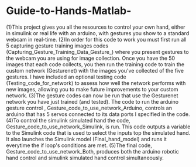 # Guide-to-Hands-Matlab-
(1)This project gives you all the resources to control your own hand, either in simulink or real life with an arduino, with gestures you show to a standard webcam in real-time.
(2)In order for this code to work you must first run all 5 capturing gesture training images codes (Capturing_Gesture_Training_Data_Gesture_) where you present gestures to the webcam you are using for image collection. Once you have the 50 images that each code collects, you then run the training code to train the custom network (Gesturenet) with the images you've collected of the five gestures. I have included an optional testing code (Testing_code_for_network) to assess how well the network performs with new images, allowing you to make future improvements to your custom network. 
(3)The gesture codes can now be run that use the Gesturenet network you have just trained (and tested). The code to run the arduino gesture control , Gesture_code_to_use_network_Arduino, controls an arduino that has 5 servos connected to its data ports I specified in the code. 
(4)To control the simulink simulated hand the code, Gesture_code_to_use_network_Simulink, is run. This code outputs a variable to the Simulink code that is used to select the inputs top the simulated hand. It also launches the Simulink model (Final_hand_model) and runs it everytime the if loop's conditions are met. 
(5)The final code, Gesture_code_to_use_network_Both, produces both the arduino robotic hand control and simulink simulated hand control simultaneously.  
